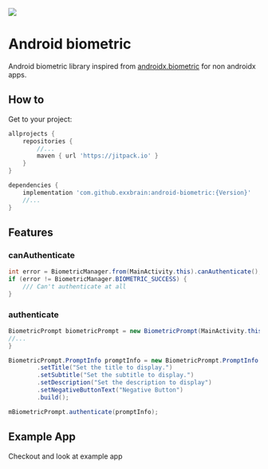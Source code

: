 [![](https://jitpack.io/v/exxbrain/android-biometric.svg)](https://jitpack.io/#exxbrain/android-biometric)

# Android biometric
Android biometric library inspired from [androidx.biometric](https://developer.android.com/reference/androidx/biometric/package-summary) for non androidx apps.

## How to
Get to your project:
```groovy
allprojects {
    repositories {
        //...
        maven { url 'https://jitpack.io' }
    }
}
```

```groovy
dependencies {
    implementation 'com.github.exxbrain:android-biometric:{Version}'
    //...
}
```

## Features 

### canAuthenticate
```java
int error = BiometricManager.from(MainActivity.this).canAuthenticate();
if (error != BiometricManager.BIOMETRIC_SUCCESS) {
    /// Can't authenticate at all
}
```

### authenticate
```java
BiometricPrompt biometricPrompt = new BiometricPrompt(MainActivity.this, executor, new BiometricPrompt.AuthenticationCallback() {
//...
}

BiometricPrompt.PromptInfo promptInfo = new BiometricPrompt.PromptInfo.Builder()
        .setTitle("Set the title to display.")
        .setSubtitle("Set the subtitle to display.")
        .setDescription("Set the description to display")
        .setNegativeButtonText("Negative Button")
        .build();

mBiometricPrompt.authenticate(promptInfo);
```

## Example App
Checkout and look at example app
